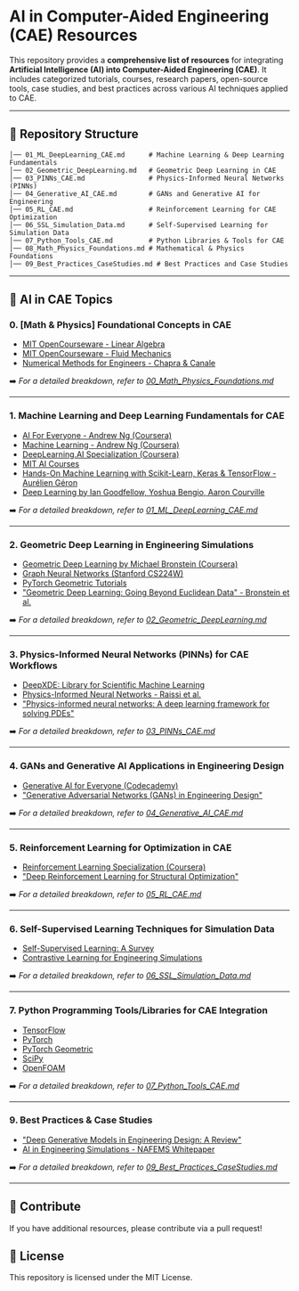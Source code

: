 # AI in Computer-Aided Engineering (CAE) Resources

This repository provides a **comprehensive list of resources** for integrating **Artificial Intelligence (AI) into Computer-Aided Engineering (CAE)**. It includes categorized tutorials, courses, research papers, open-source tools, case studies, and best practices across various AI techniques applied to CAE.

---

## 📂 Repository Structure

```
│── 01_ML_DeepLearning_CAE.md      # Machine Learning & Deep Learning Fundamentals
│── 02_Geometric_DeepLearning.md   # Geometric Deep Learning in CAE
│── 03_PINNs_CAE.md                # Physics-Informed Neural Networks (PINNs)
│── 04_Generative_AI_CAE.md        # GANs and Generative AI for Engineering
│── 05_RL_CAE.md                   # Reinforcement Learning for CAE Optimization
│── 06_SSL_Simulation_Data.md      # Self-Supervised Learning for Simulation Data
│── 07_Python_Tools_CAE.md         # Python Libraries & Tools for CAE
│── 08_Math_Physics_Foundations.md # Mathematical & Physics Foundations
│── 09_Best_Practices_CaseStudies.md # Best Practices and Case Studies                   
```

---

## 📌 AI in CAE Topics


### **0. [Math & Physics] Foundational Concepts in CAE**
- [MIT OpenCourseware - Linear Algebra](https://ocw.mit.edu/courses/mathematics/18-06-linear-algebra-spring-2010/)
- [MIT OpenCourseware - Fluid Mechanics](https://ocw.mit.edu/courses/mechanical-engineering/2-25-advanced-fluid-mechanics-fall-2013/)
- [Numerical Methods for Engineers - Chapra & Canale](https://www.pearson.com/)

➡️ *For a detailed breakdown, refer to [00_Math_Physics_Foundations.md](00_Math_Physics_Foundations.md)*

---

### **1. Machine Learning and Deep Learning Fundamentals for CAE**
- [AI For Everyone - Andrew Ng (Coursera)](https://www.coursera.org/learn/ai-for-everyone)
- [Machine Learning - Andrew Ng (Coursera)](https://www.coursera.org/learn/machine-learning)
- [DeepLearning.AI Specialization (Coursera)](https://www.coursera.org/specializations/deep-learning)
- [MIT AI Courses](https://ocw.mit.edu/courses/electrical-engineering-and-computer-science/)
- [Hands-On Machine Learning with Scikit-Learn, Keras & TensorFlow - Aurélien Géron](https://www.oreilly.com/library/view/hands-on-machine-learning/9781492032632/)
- [Deep Learning by Ian Goodfellow, Yoshua Bengio, Aaron Courville](https://www.deeplearningbook.org/)

➡️ *For a detailed breakdown, refer to [01_ML_DeepLearning_CAE.md](01_ML_DeepLearning_CAE.md)*

---

### **2. Geometric Deep Learning in Engineering Simulations**
- [Geometric Deep Learning by Michael Bronstein (Coursera)](https://geometricdeeplearning.com/)
- [Graph Neural Networks (Stanford CS224W)](http://web.stanford.edu/class/cs224w/)
- [PyTorch Geometric Tutorials](https://pytorch-geometric.readthedocs.io/en/latest/)
- ["Geometric Deep Learning: Going Beyond Euclidean Data" - Bronstein et al.](https://arxiv.org/abs/2104.13478)

➡️ *For a detailed breakdown, refer to [02_Geometric_DeepLearning.md](02_Geometric_DeepLearning.md)*

---

### **3. Physics-Informed Neural Networks (PINNs) for CAE Workflows**
- [DeepXDE: Library for Scientific Machine Learning](https://github.com/lululxvi/deepxde)
- [Physics-Informed Neural Networks - Raissi et al.](https://arxiv.org/abs/1711.10561)
- ["Physics-informed neural networks: A deep learning framework for solving PDEs"](https://www.sciencedirect.com/science/article/pii/S0021999119307125)

➡️ *For a detailed breakdown, refer to [03_PINNs_CAE.md](03_PINNs_CAE.md)*

---

### **4. GANs and Generative AI Applications in Engineering Design**
- [Generative AI for Everyone (Codecademy)](https://www.codecademy.com/learn/introduction-to-generative-ai)
- ["Generative Adversarial Networks (GANs) in Engineering Design"](https://arxiv.org/abs/2203.06820)

➡️ *For a detailed breakdown, refer to [04_Generative_AI_CAE.md](04_Generative_AI_CAE.md)*

---

### **5. Reinforcement Learning for Optimization in CAE**
- [Reinforcement Learning Specialization (Coursera)](https://www.coursera.org/specializations/reinforcement-learning)
- ["Deep Reinforcement Learning for Structural Optimization"](https://arxiv.org/abs/2304.01481)

➡️ *For a detailed breakdown, refer to [05_RL_CAE.md](05_RL_CAE.md)*

---

### **6. Self-Supervised Learning Techniques for Simulation Data**
- [Self-Supervised Learning: A Survey](https://arxiv.org/abs/1911.08843)
- [Contrastive Learning for Engineering Simulations](https://arxiv.org/abs/2204.07870)

➡️ *For a detailed breakdown, refer to [06_SSL_Simulation_Data.md](06_SSL_Simulation_Data.md)*

---

### **7. Python Programming Tools/Libraries for CAE Integration**
- [TensorFlow](https://www.tensorflow.org/)
- [PyTorch](https://pytorch.org/)
- [PyTorch Geometric](https://pytorch-geometric.readthedocs.io/en/latest/)
- [SciPy](https://scipy.org/)
- [OpenFOAM](https://www.openfoam.com/)

➡️ *For a detailed breakdown, refer to [07_Python_Tools_CAE.md](07_Python_Tools_CAE.md)*

---

### **9. Best Practices & Case Studies**
- ["Deep Generative Models in Engineering Design: A Review"](https://arxiv.org/abs/2108.05588)
- [AI in Engineering Simulations - NAFEMS Whitepaper](https://www.nafems.org/)

➡️ *For a detailed breakdown, refer to [09_Best_Practices_CaseStudies.md](09_Best_Practices_CaseStudies.md)*

---

## 🚀 Contribute
If you have additional resources, please contribute via a pull request!

## 📜 License
This repository is licensed under the MIT License.
